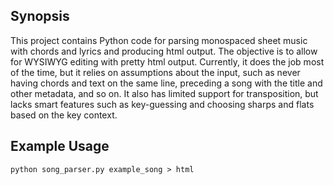 ## Synopsis

This project contains Python code for parsing monospaced sheet music with chords and lyrics and producing html output. The objective is to allow for WYSIWYG editing with pretty html output. Currently, it does the job most of the time, but it relies on assumptions about the input, such as never having chords and text on the same line, preceding a song with the title and other metadata, and so on. It also has limited support for transposition, but lacks smart features such as key-guessing and choosing sharps and flats based on the key context.

## Example Usage
```python song_parser.py example_song > html```
